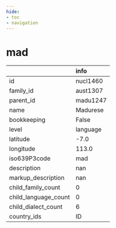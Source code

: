 ```yaml
---
hide:
- toc
- navigation
---
```

# mad
|                      | info     |
|:---------------------|:---------|
| id                   | nucl1460 |
| family_id            | aust1307 |
| parent_id            | madu1247 |
| name                 | Madurese |
| bookkeeping          | False    |
| level                | language |
| latitude             | -7.0     |
| longitude            | 113.0    |
| iso639P3code         | mad      |
| description          | nan      |
| markup_description   | nan      |
| child_family_count   | 0        |
| child_language_count | 0        |
| child_dialect_count  | 6        |
| country_ids          | ID       |